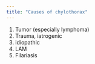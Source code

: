 ```yaml
---
title: "Causes of chylothorax"
---
```

1. Tumor (especially lymphoma)
2. Trauma, iatrogenic
3. idiopathic
4. LAM
5. Filariasis

